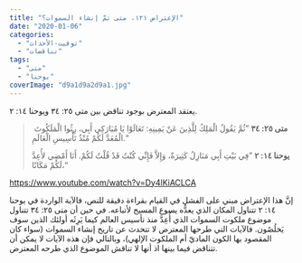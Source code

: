 ```yaml
---
title: "الإعتراض ١٢١، متى تمَّ إنشاء السموات؟"
date: "2020-01-06"
categories: 
  - "توقيت-الأحداث"
  - "تناقضات"
tags: 
  - "متى"
  - "يوحنا"
coverImage: "d9a1d9a2d9a1.jpg"
---
```


يعتقد المعترض بوجود تناقض بين متى ٢٥: ٣٤ ويوحنا ١٤: ٢.

>  **متى ٢٥: ٣٤** ”ثُمَّ يَقُولُ الْمَلِكُ لِلَّذِينَ عَنْ يَمِينِهِ: تَعَالَوْا يَا مُبَارَكِي أَبِي، رِثُوا الْمَلَكُوتَ الْمُعَدَّ لَكُمْ مُنْذُ تَأْسِيسِ الْعَالَمِ.“
> 
> **يوحنا ١٤: ٢** ”فِي بَيْتِ أَبِي مَنَازِلُ كَثِيرَةٌ، وَإِلاَّ فَإِنِّي كُنْتُ قَدْ قُلْتُ لَكُمْ. أَنَا أَمْضِي لأُعِدَّ لَكُمْ مَكَانًا،“

https://www.youtube.com/watch?v=Dy4lKiACLCA

إنَّ هذا الإعتراض مبني على الفشل في القيام بقراءة دقيقة للنص، فالآية الواردة في يوحنا ١٤: ٢ تتناول المكان الذي يعدُّه يسوع المسيح لأتباعه. في حين أن متى ٢٥: ٣٤ تتناول موضوع ملكوت السموات الذي أُعِدَّ منذ تأسيس العالم كيما يَرِثَه أولئك الذين سوف يَخلُصُون. فالآيات التي طرحها المعترض لا تتحدث عن تاريخ إنشاء السموات (سواء كان المقصود بها الكون الماديّ أم الملكوت الإلهي)، وبالتالي فإن هذه الآيات لا يمكن أن تتناقض فيما بينها اذ أنها لا تناقش الموضوع الذي طرحه المعترض.
